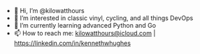 - 👋 Hi, I’m @kilowatthours
- 👀 I’m interested in classic vinyl, cycling, and all things DevOps
- 🌱 I’m currently learning advanced Python and Go
- 📫 How to reach me: kilowatthours@icloud.com | https://linkedin.com/in/kennethwhughes

